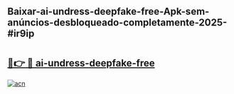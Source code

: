 ## Baixar-ai-undress-deepfake-free-Apk-sem-anúncios-desbloqueado-completamente-2025-#ir9ip

# <h2><a href="https://ainizakaria.my?title=ai-undress-deepfake-free&ref=20M">🔗👉 🔴 ai-undress-deepfake-free</a></h2>

[![acn](https://github.com/user-attachments/assets/0f9c940e-d8b0-45ae-aac7-cd30a18b3e1c)](https://ainizakaria.my?title=ai-undress-deepfake-free&ref=20M)

